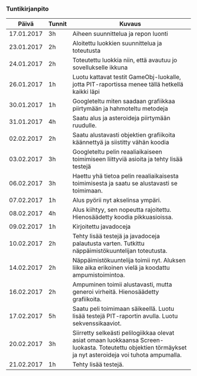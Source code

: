 ### Tuntikirjanpito
Päivä | Tunnit | Kuvaus
--------------- | ----- | ------
17.01.2017 | 3h | Aiheen suunnittelua ja repon luonti
23.01.2017 | 2h | Aloitettu luokkien suunnittelua ja toteutusta
24.01.2017 | 2h | Toteutettu luokkia niin, että avautuu jo sovellukselle ikkuna
26.01.2017 | 1h | Luotu kattavat testit GameObj-luokalle, jotta PIT-raportissa menee tällä hetkellä kaikki läpi
30.01.2017 | 1h | Googleteltu miten saadaan grafiikkaa piirtymään ja hahmoteltu metodeja
31.01.2017 | 4h | Saatu alus ja asteroideja piirtymään ruudulle.
02.02.2017 | 2h | Saatu alustavasti objektien grafiikoita käännettyä ja siistitty vähän koodia
03.02.2017 | 3h | Googleteltu pelin reaaliaikaiseen toimimiseen liittyviä asioita ja tehty lisää testejä
06.02.2017 | 3h | Haettu yhä tietoa pelin reaaliaikaisesta toimimisesta ja saatu se alustavasti se toimimaan.
07.02.2017 | 1h | Alus pyörii nyt akselinsa ympäri.
08.02.2017 | 4h | Alus kiihtyy, sen nopeutta rajoitettu. Hienosäädetty koodia pikkuasioissa.
09.02.2017 | 1h | Kirjoitettu javadoceja
10.02.2017 | 2h | Tehty lisää testejä ja javadoceja palautusta varten. Tutkittu näppäimistökuuntelijan toteutusta.
14.02.2017 | 2h | Näppäimistökuuntelija toimii nyt. Aluksen liike aika erikoinen vielä ja koodattu ampumistoimintoa.
16.02.2017 | 2h | Ampuminen toimii alustavasti, mutta generoi virheitä. Hienosäädetty grafiikoita.
17.02.2017 | 5h | Saatu peli toimimaan säikeellä. Luotu lisää testejä PIT-raportin avulla. Luotu sekvenssikaaviot.
20.02.2017 | 3h | Siirretty selkeästi pelilogiikkaa olevat asiat omaan luokkaansa Screen-luokasta. Toteutettu objektien törmäykset ja nyt asteroideja voi tuhota ampumalla.
21.02.2017 | 1h | Tehty lisää testejä.